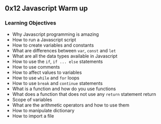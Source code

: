 ## 0x12 Javascript Warm up

### Learning Objectives
- Why Javascript programming is amazing
- How to run a Javascript script
- How to create variables and constants
- What are differences between `var`, `const` and `let`
- What are all the data types available in Javascript
- How to use the `if`, `if ... else` statements
- How to use comments
- How to affect values to variables
- How to use `while` and `for` loops
- How to use `break` and `continue` statements
- What is a function and how do you use functions
- What does a function that does not use any `return` statement return
- Scope of variables
- What are the arithmetic operators and how to use them
- How to manipulate dictionary
- How to import a file